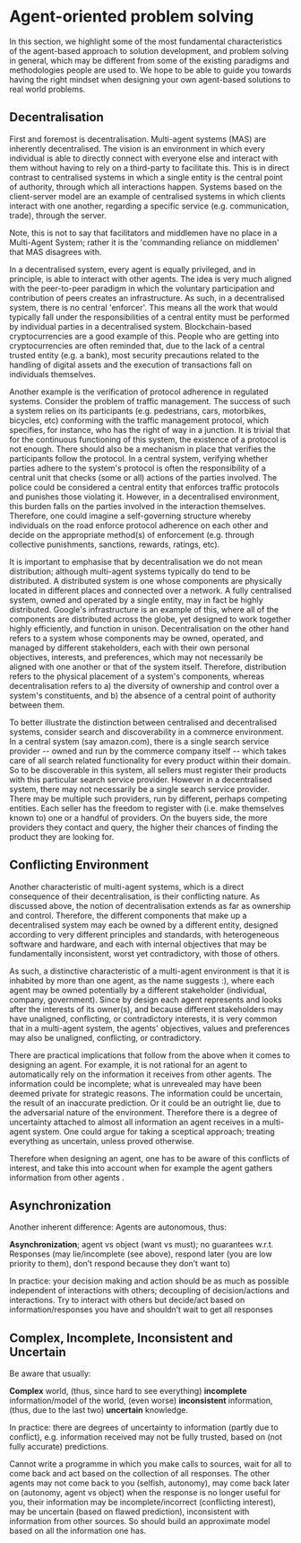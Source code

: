# Agent-oriented problem solving
In this section, we highlight some of the most fundamental characteristics of the agent-based approach to solution development, and problem solving in general, which may be different from some of the existing paradigms and methodologies people are used to. We hope to be able to guide you towards having the right mindset when designing your own agent-based solutions to real world problems. 

<!-- Our aim with the following discussion is that we guide you--> 

## Decentralisation
First and foremost is decentralisation. Multi-agent systems (MAS) are inherently decentralised. The vision is an environment in which every individual is able to directly connect with everyone else and interact with them without having to rely on a third-party to facilitate this. This is in direct contrast to centralised systems in which a single entity is the central point of authority, through which all interactions happen. Systems based on the client-server model are an example of centralised systems in which <!--a central facility (the server) provides a set of services to the clients. Furthermore, in these systems,--> clients interact with one another, regarding a specific service (e.g. communication, trade), through the server. 

Note, this is not to say that facilitators and middlemen have no place in a Multi-Agent System; rather it is the 'commanding reliance on middlemen' that MAS disagrees with.

In a decentralised system, every agent is equally privileged, and in principle, is able to interact with other agents. The idea is very much aligned with the peer-to-peer paradigm in which the voluntary participation and contribution of peers creates an infrastructure. As such, in a decentralised system, there is no central 'enforcer'. This means all the work that would typically fall under the responsibilities of a central entity must be performed by individual parties in a decentralised system. Blockchain-based cryptocurrencies are a good example of this. People who are getting into cryptocurrencies are often reminded that, due to the lack of a central trusted entity (e.g. a bank), most security precautions related to the handling of digital assets and the execution of transactions fall on individuals themselves. 

Another example is the verification of protocol adherence in regulated systems. Consider the problem of traffic management. The success of such a system relies on its participants (e.g. pedestrians, cars, motorbikes, bicycles, etc) conforming with the traffic management protocol, which specifies, for instance, who has the right of way in a junction. It is trivial that for the continuous functioning of this system, the existence of a protocol is not enough. There should also be a mechanism in place that verifies the participants follow the protocol. In a central system, verifying whether parties adhere to the system's protocol is often the responsibility of a central unit that checks (some or all) actions of the parties involved. The police could be considered a central entity that enforces traffic protocols and punishes those violating it. However, in a decentralised environment, this burden falls on the parties involved in the interaction themselves. Therefore, one could imagine a self-governing structure whereby individuals on the road enforce protocol adherence on each other and decide on the appropriate method(s) of enforcement (e.g. through collective punishments, sanctions, rewards, ratings, etc).

It is important to emphasise that by decentralisation we do not mean distribution; although multi-agent systems typically do tend to be distributed. A distributed system is one whose components are physically located in different places and connected over a network. A fully centralised system, owned and operated by a single entity, may in fact be highly distributed. Google's infrastructure is an example of this, where all of the components are distributed across the globe, yet designed to work together highly efficiently, and function in unison. Decentralisation on the other hand refers to a system whose components may be owned, operated, and managed by different stakeholders, each with their own personal objectives, interests, and preferences, which may not necessarily be aligned with one another or that of the system itself. Therefore, distribution refers to the physical placement of a system's components, whereas decentralisation refers to a) the diversity of ownership and control over a system's constituents, and b) the absence of a central point of authority between them.    

To better illustrate the distinction between centralised and decentralised systems, consider search and discoverability in a commerce environment. In a central system (say amazon.com), there is a single search service provider -- owned and run by the commerce company itself -- which takes care of all search related functionality for every product within their domain. So to be discoverable in this system, all sellers must register their products with this particular search service provider. However in a decentralised system, there may not necessarily be a single search service provider. There may be multiple such providers, run by different, perhaps competing entities. Each seller has the freedom to register with (i.e. make themselves known to) one or a handful of providers. On the buyers side, the more providers they contact and query, the higher their chances of finding the product they are looking for. 

## Conflicting Environment

Another characteristic of multi-agent systems, which is a direct consequence of their decentralisation, is their conflicting nature. As discussed above, the notion of decentralisation extends as far as ownership and control. Therefore, the different components that make up a decentralised system may each be owned by a different entity, designed according to very different principles and standards, with heterogeneous software and hardware, and each with internal objectives that may be fundamentally inconsistent, worst yet contradictory, with those of others. 

<!--As their name suggest, there are more than one agent in a multi-agent environment, each changing the state of the environment to their own liking. Crucially, as a decentralised system, MAS makes no such assumption that agents are owned by the same entity, or designed homogeneously along the same line of standards and principles. In fact, a distinctive characteristic of a multi-agent environment is that it is inhabited by more than one agent, each being owned by a different stakeholder (individual, company, government).-->

As such, a distinctive characteristic of a multi-agent environment is that it is inhabited by more than one agent, as the name suggests :), where each agent may be owned potentially by a different stakeholder (individual, company, government). Since by design each agent represents and looks after the interests of its owner(s), and because different stakeholders may have unaligned, conflicting, or contradictory interests, it is very common that in a multi-agent system, the agents' objectives, values and preferences may also be unaligned, conflicting, or contradictory.

There are practical implications that follow from the above when it comes to designing an agent. For example, it is not rational for an agent to automatically rely on the information it receives from other agents. The information could be incomplete; what is unrevealed may have been deemed private for strategic reasons. The information could be uncertain, the result of an inaccurate prediction. Or it could be an outright lie, due to the adversarial nature of the environment. Therefore there is a degree of uncertainty attached to almost all information an agent receives in a multi-agent system. One could argue for taking a sceptical approach; treating everything as uncertain, unless proved otherwise.  

Therefore when designing an agent, one has to be aware of this conflicts of interest, and take this into account when for example the agent gathers information from other agents .    

## Asynchronization

Another inherent difference: Agents are autonomous, thus:

**Asynchronization**; agent vs object (want vs must); no guarantees w.r.t. Responses (may lie/incomplete (see above), respond later (you are low priority to them), don’t respond because they don’t want to)

In practice: your decision making and action should be as much as possible independent of interactions with others; decoupling of decision/actions and interactions. Try to interact with others but decide/act based on information/responses you have and shouldn’t wait to get all responses

## Complex, Incomplete, Inconsistent and Uncertain

Be aware that usually:

**Complex** world, (thus, since hard to see everything) **incomplete** information/model of the world, (even worse) **inconsistent** information, (thus, due to the last two) **uncertain** knowledge. 

In practice: there are degrees of uncertainty to information (partly due to conflict), e.g. information received may not be fully trusted, based on (not fully accurate) predictions.

Cannot write a programme in which you make calls to sources, wait for all to come back and act based on the collection of all responses. The other agents may not come back to you (selfish, autonomy), may come back later on (autonomy, agent vs object) when the response is no longer useful for you, their information may be incomplete/incorrect (conflicting interest), may be uncertain (based on flawed prediction), inconsistent with information from other sources. So should build an approximate model based on all the information one has. 

<br />
